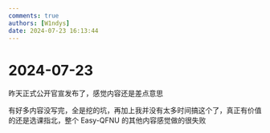 ```yaml
---
comments: true
authors: [W1ndys]
date: 2024-07-23 16:13:44
---
```


# 2024-07-23

昨天正式公开官宣发布了，感觉内容还是差点意思

<!-- more -->

有好多内容没写完，全是挖的坑，再加上我并没有太多时间搞这个了，真正有价值的还是选课指北，整个 Easy-QFNU 的其他内容感觉做的很失败

